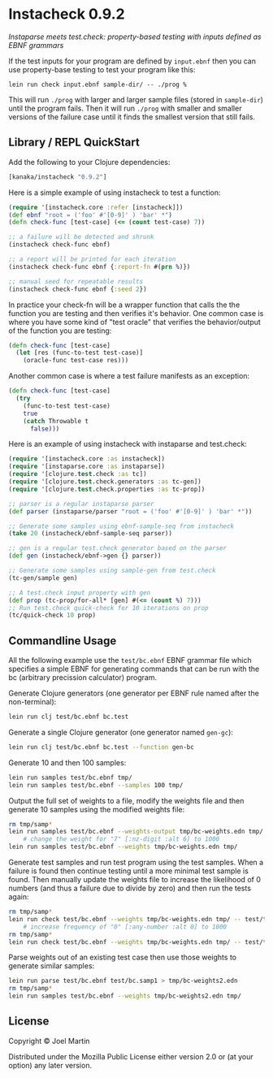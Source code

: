 # Instacheck 0.9.2

*Instaparse meets test.check: property-based testing with inputs defined as EBNF grammars*

If the test inputs for your program are defined by `input.ebnf` then
you can use property-base testing to test your program like this:

```
lein run check input.ebnf sample-dir/ -- ./prog %
```

This will run `./prog` with larger and larger sample files (stored in
`sample-dir`) until the program fails. Then it will run `./prog` with
smaller and smaller versions of the failure case until it finds the
smallest version that still fails.

## Library / REPL QuickStart

Add the following to your Clojure dependencies:

```clojure
[kanaka/instacheck "0.9.2"]
```

Here is a simple example of using instacheck to test a function:

```clojure
(require '[instacheck.core :refer [instacheck]])
(def ebnf "root = ('foo' #'[0-9]' ) 'bar' *")
(defn check-func [test-case] (<= (count test-case) 7))

;; a failure will be detected and shrunk
(instacheck check-func ebnf)

;; a report will be printed for each iteration
(instacheck check-func ebnf {:report-fn #(prn %)})

;; manual seed for repeatable results 
(instacheck check-func ebnf {:seed 2})
```

In practice your check-fn will be a wrapper function that calls the
the function you are testing and then verifies it's behavior. One
common case is where you have some kind of "test oracle" that verifies
the behavior/output of the function you are testing:

```clojure
(defn check-func [test-case]
  (let [res (func-to-test test-case)]
    (oracle-func test-case res)))
```

Another common case is where a test failure manifests as an exception:

```clojure
(defn check-func [test-case]
  (try
    (func-to-test test-case)
    true
    (catch Throwable t
      false)))
```


Here is an example of using instacheck with instaparse and test.check:

```clojure
(require '[instacheck.core :as instacheck])
(require '[instaparse.core :as instaparse])
(require '[clojure.test.check :as tc])
(require '[clojure.test.check.generators :as tc-gen])
(require '[clojure.test.check.properties :as tc-prop])

;; parser is a regular instaparse parser
(def parser (instaparse/parser "root = ('foo' #'[0-9]' ) 'bar' *"))

;; Generate some samples using ebnf-sample-seq from instacheck
(take 20 (instacheck/ebnf-sample-seq parser))

;; gen is a regular test.check generator based on the parser
(def gen (instacheck/ebnf->gen {} parser))

;; Generate some samples using sample-gen from test.check
(tc-gen/sample gen)

;; A test.check input property with gen
(def prop (tc-prop/for-all* [gen] #(<= (count %) 7)))
;; Run test.check quick-check for 10 iterations on prop
(tc/quick-check 10 prop)
```


## Commandline Usage

All the following example use the `test/bc.ebnf` EBNF grammar file
which specifies a simple EBNF for generating commands that can be run
with the bc (arbitrary precission calculator) program.

Generate Clojure generators (one generator per EBNF rule named after
the non-terminal):

```bash
lein run clj test/bc.ebnf bc.test
```

Generate a single Clojure generator (one generator named `gen-gc`):

```bash
lein run clj test/bc.ebnf bc.test --function gen-bc
```

Generate 10 and then 100 samples:

```bash
lein run samples test/bc.ebnf tmp/
lein run samples test/bc.ebnf --samples 100 tmp/
```

Output the full set of weights to a file, modify the weights file and
then generate 10 samples using the modified weights file:

```bash
rm tmp/samp*
lein run samples test/bc.ebnf --weights-output tmp/bc-weights.edn tmp/
    # change the weight for "7" [:nz-digit :alt 6] to 1000
lein run samples test/bc.ebnf --weights tmp/bc-weights.edn tmp/
```

Generate test samples and run test program using the test samples.
When a failure is found then continue testing until a more minimal
test sample is found. Then manually update the weights file to
increase the likelihood of 0 numbers (and thus a failure due to divide
by zero) and then run the tests again:

```bash
rm tmp/samp*
lein run check test/bc.ebnf --weights tmp/bc-weights.edn tmp/ -- test/testbc.sh -q %
    # increase frequency of "0" [:any-number :alt 0] to 1000
rm tmp/samp*
lein run check test/bc.ebnf --weights tmp/bc-weights.edn tmp/ -- test/testbc.sh -q %
```

Parse weights out of an existing test case then use those weights to
generate similar samples:

```bash
lein run parse test/bc.ebnf test/bc.samp1 > tmp/bc-weights2.edn
rm tmp/samp*
lein run samples test/bc.ebnf --weights tmp/bc-weights2.edn tmp/
```


## License

Copyright © Joel Martin

Distributed under the Mozilla Public License either version 2.0 or (at
your option) any later version.
